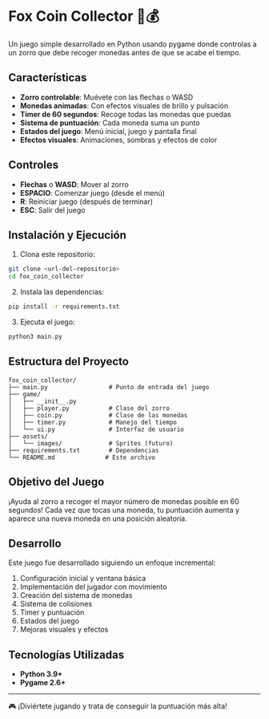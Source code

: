 # Fox Coin Collector 🦊💰

Un juego simple desarrollado en Python usando pygame donde controlas a un zorro que debe recoger monedas antes de que se acabe el tiempo.

## Características

- **Zorro controlable**: Muévete con las flechas o WASD
- **Monedas animadas**: Con efectos visuales de brillo y pulsación
- **Timer de 60 segundos**: Recoge todas las monedas que puedas
- **Sistema de puntuación**: Cada moneda suma un punto
- **Estados del juego**: Menú inicial, juego y pantalla final
- **Efectos visuales**: Animaciones, sombras y efectos de color

## Controles

- **Flechas** o **WASD**: Mover al zorro
- **ESPACIO**: Comenzar juego (desde el menú)
- **R**: Reiniciar juego (después de terminar)
- **ESC**: Salir del juego

## Instalación y Ejecución

1. Clona este repositorio:
```bash
git clone <url-del-repositorio>
cd fox_coin_collector
```

2. Instala las dependencias:
```bash
pip install -r requirements.txt
```

3. Ejecuta el juego:
```bash
python3 main.py
```

## Estructura del Proyecto

```
fox_coin_collector/
├── main.py                 # Punto de entrada del juego
├── game/
│   ├── __init__.py
│   ├── player.py           # Clase del zorro
│   ├── coin.py             # Clase de las monedas
│   ├── timer.py            # Manejo del tiempo
│   └── ui.py               # Interfaz de usuario
├── assets/
│   └── images/             # Sprites (futuro)
├── requirements.txt        # Dependencias
└── README.md              # Este archivo
```

## Objetivo del Juego

¡Ayuda al zorro a recoger el mayor número de monedas posible en 60 segundos! Cada vez que tocas una moneda, tu puntuación aumenta y aparece una nueva moneda en una posición aleatoria.

## Desarrollo

Este juego fue desarrollado siguiendo un enfoque incremental:
1. Configuración inicial y ventana básica
2. Implementación del jugador con movimiento
3. Creación del sistema de monedas
4. Sistema de colisiones
5. Timer y puntuación
6. Estados del juego
7. Mejoras visuales y efectos

## Tecnologías Utilizadas

- **Python 3.9+**
- **Pygame 2.6+**

---

🎮 ¡Diviértete jugando y trata de conseguir la puntuación más alta!